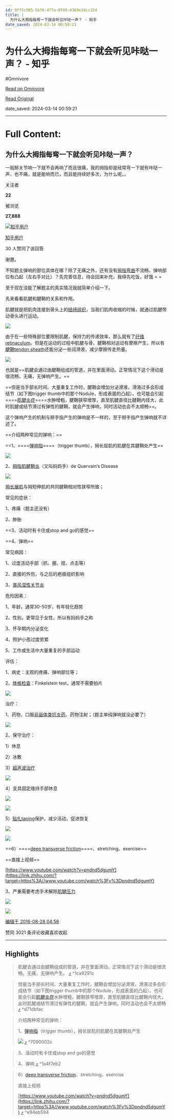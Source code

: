 ```yaml
---
id: 9ff5c905-5bf6-477a-8749-4369e34cc15d
title: |
  为什么大拇指每弯一下就会听见咔哒一声？ - 知乎
date_saved: 2024-03-14 00:59:21
---
```


# 为什么大拇指每弯一下就会听见咔哒一声？ - 知乎
#Omnivore

[Read on Omnivore](https://omnivore.app/me/https-www-zhihu-com-question-50082152-cc-us-darkschemeovr-1-safe-18e3b542e72)

[Read Original](https://www.zhihu.com/question/50082152?cc=US&darkschemeovr=1&safesearch=moderate&setlang=zh-hans&ssp=1)

date_saved: 2024-03-14 00:59:21


--- 

# Full Content: 

## 为什么大拇指每弯一下就会听见咔哒一声？

一般掰关节响一下就不会再响了而且很痛，我的拇指却是经常弯一下就有咔哒一声，也不痛，就是能响而已，而且能持续好多次，为什么呢。。

关注者

**22**

被浏览

**27,888**

[![知乎用户](https://proxy-prod.omnivore-image-cache.app/0x0,sYPOst_vEAudSx_wTU8sqAW1P6hYvsnvtGO6ogPfY6n0/https://picx.zhimg.com/v2-abed1a8c04700ba7d72b45195223e0ff_l.jpg?source=1def8aca)](https://www.zhihu.com/people/c65f92e61405a1374e3c18fdd02d990c)

[知乎用户](https://www.zhihu.com/people/c65f92e61405a1374e3c18fdd02d990c)

30 人赞同了该回答

谢邀。

不知题主弹响的部位具体在哪？除了无痛之外，还有没有[拇指弯曲](https://www.zhihu.com/search?q=%E6%8B%87%E6%8C%87%E5%BC%AF%E6%9B%B2&search%5Fsource=Entity&hybrid%5Fsearch%5Fsource=Entity&hybrid%5Fsearch%5Fextra=%7B%22sourceType%22%3A%22answer%22%2C%22sourceId%22%3A119304436%7D)不流畅、弹响部位有凸起（左右手对比）？先完善信息，待会回来补充，我得先吃饭，好饿 = =

至于现在没能了解题主的真实情况我就简单介绍一下。

先来看看肌腱和腱鞘的关系和作用。

肌腱就是把肌肉连接到骨头上的[结缔组织](https://www.zhihu.com/search?q=%E7%BB%93%E7%BC%94%E7%BB%84%E7%BB%87&search%5Fsource=Entity&hybrid%5Fsearch%5Fsource=Entity&hybrid%5Fsearch%5Fextra=%7B%22sourceType%22%3A%22answer%22%2C%22sourceId%22%3A119304436%7D)，当我们肌肉收缩的时候，就通过肌腱带动骨头进行运动。

![](https://proxy-prod.omnivore-image-cache.app/399x299,sF6ZHOri5jzN6U4BwH7ybzQhQCh2MmKWBJpKjj48uAD4/https://pic1.zhimg.com/50/22a0adbd676b6f23b6fe75773ee7bb27_720w.jpg?source=1def8aca)

由于在一些特殊部位要限制肌腱，保持力的传递效率，那么就有了[纤维retinaculum](https://www.zhihu.com/search?q=%E7%BA%A4%E7%BB%B4retinaculum&search%5Fsource=Entity&hybrid%5Fsearch%5Fsource=Entity&hybrid%5Fsearch%5Fextra=%7B%22sourceType%22%3A%22answer%22%2C%22sourceId%22%3A119304436%7D)。但是在运动的过程中肌腱与骨、腱鞘相对运动有摩擦产生，所以有[腱鞘tendon sheath](https://www.zhihu.com/search?q=%E8%85%B1%E9%9E%98tendon%20sheath&search%5Fsource=Entity&hybrid%5Fsearch%5Fsource=Entity&hybrid%5Fsearch%5Fextra=%7B%22sourceType%22%3A%22answer%22%2C%22sourceId%22%3A119304436%7D)还能分泌一些润滑液，减少摩擦传走热量。

![](https://proxy-prod.omnivore-image-cache.app/542x399,sCS9N7M2pe0bCuWKdzlnYatmS5Q-oi14Q2CJjAeQnAds/https://picx.zhimg.com/50/809b216b3bfb6638aea5d3423085126d_720w.jpg?source=1def8aca)

也就是==肌腱会通过由腱鞘组成的管道，并在里面滑动。正常情况下这个滑动是很流畅，无痛，无弹响产生。==

==但是当手部长时间、大量重复工作时，腱鞘会增加分泌滑液，滑液过多会形成结节（如下图trigger thumb中的那个Nodule，形成表面的凸起）。也可能会引起====[肌腱炎症](https://www.zhihu.com/search?q=%E8%82%8C%E8%85%B1%E7%82%8E%E7%97%87&search%5Fsource=Entity&hybrid%5Fsearch%5Fsource=Entity&hybrid%5Fsearch%5Fextra=%7B%22sourceType%22%3A%22answer%22%2C%22sourceId%22%3A119304436%7D)====水肿增粗，腱鞘狭窄增厚，直至肌腱直径比腱鞘内径大，此时肌腱或结节滑过有弹性的腱鞘，就会产生弹响，同时活动也会不太顺畅==。

这个弹响产生的机制与掰手指产生的弹响是不一样的，至于掰手指产生弹响就不详述了。

==介绍两种常见的弹响：==

==1、====[弹响指](https://www.zhihu.com/search?q=%E5%BC%B9%E5%93%8D%E6%8C%87&search%5Fsource=Entity&hybrid%5Fsearch%5Fsource=Entity&hybrid%5Fsearch%5Fextra=%7B%22sourceType%22%3A%22answer%22%2C%22sourceId%22%3A119304436%7D)====（trigger thumb），拇长屈肌的肌腱在其腱鞘处产生==

![](https://proxy-prod.omnivore-image-cache.app/384x369,s2YmRfVwsfT_PWALXOAajsYqF3Z9zDVF3CwylxtElXPM/https://picx.zhimg.com/50/100d7566aaa36aa3b4569efc1ce62a2e_720w.jpg?source=1def8aca)

2、[拇指肌腱鞘炎](https://www.zhihu.com/search?q=%E6%8B%87%E6%8C%87%E8%82%8C%E8%85%B1%E9%9E%98%E7%82%8E&search%5Fsource=Entity&hybrid%5Fsearch%5Fsource=Entity&hybrid%5Fsearch%5Fextra=%7B%22sourceType%22%3A%22answer%22%2C%22sourceId%22%3A119304436%7D)（又叫妈妈手）de Quervain‘s Disease

![](https://proxy-prod.omnivore-image-cache.app/358x336,sP_UNmLqLxrRYXhIZz0V_wn7NvOxVOWZnbYAHupMHogI/https://pic1.zhimg.com/50/2a27a4195d64f6a59c5a757aa5994fa0_720w.jpg?source=1def8aca)

[拇长展肌](https://www.zhihu.com/search?q=%E6%8B%87%E9%95%BF%E5%B1%95%E8%82%8C&search%5Fsource=Entity&hybrid%5Fsearch%5Fsource=Entity&hybrid%5Fsearch%5Fextra=%7B%22sourceType%22%3A%22answer%22%2C%22sourceId%22%3A119304436%7D)与拇短伸肌的共同腱鞘相对性狭窄所致；

常见的症状：

1、疼痛（题主还没有）

2、肿胀

==3、活动时有卡住或stop and go的感觉==

==4、弹响==

常见病因：

1、过度活动手部（抓、握、捏、点击等）

2、直接的外伤，与之后的疤痕组织影响

3、[类风湿性关节炎](https://www.zhihu.com/search?q=%E7%B1%BB%E9%A3%8E%E6%B9%BF%E6%80%A7%E5%85%B3%E8%8A%82%E7%82%8E&search%5Fsource=Entity&hybrid%5Fsearch%5Fsource=Entity&hybrid%5Fsearch%5Fextra=%7B%22sourceType%22%3A%22answer%22%2C%22sourceId%22%3A119304436%7D)

危险因素：

1、年龄，通常30-50岁，有年轻化趋势

2、性别，更常见于女性，所以有妈妈手之称

3、怀孕期内分泌变化

4、照护小孩过度劳累

5、工作或生活中大量重复的手部运动

评估：

1、病史：主观的疼痛、弹响部位等；

2、[体格检查](https://www.zhihu.com/search?q=%E4%BD%93%E6%A0%BC%E6%A3%80%E6%9F%A5&search%5Fsource=Entity&hybrid%5Fsearch%5Fsource=Entity&hybrid%5Fsearch%5Fextra=%7B%22sourceType%22%3A%22answer%22%2C%22sourceId%22%3A119304436%7D)：Finkelstein test，通常不需要拍片

![](https://proxy-prod.omnivore-image-cache.app/343x139,sUf81esLGK3ZWY0C6aTLK7pH2KS104ZhV_p_2V7kIs7Q/https://picx.zhimg.com/50/5c995c42e4302202238a718b8044fd67_720w.jpg?source=1def8aca)

治疗：

1、药物，口服[非甾体类抗炎药](https://www.zhihu.com/search?q=%E9%9D%9E%E7%94%BE%E4%BD%93%E7%B1%BB%E6%8A%97%E7%82%8E%E8%8D%AF&search%5Fsource=Entity&hybrid%5Fsearch%5Fsource=Entity&hybrid%5Fsearch%5Fextra=%7B%22sourceType%22%3A%22answer%22%2C%22sourceId%22%3A119304436%7D)、药物注射；（题主单纯弹响就没必要了）

![](https://proxy-prod.omnivore-image-cache.app/341x159,sR_4RcxnqZiJx1JWyYlj-E7XY4LZUZKIR4rZDIdv0ePE/https://picx.zhimg.com/50/0cd0b53948e53c5ad4ba6e6f3f8b717f_720w.jpg?source=1def8aca)

2、保守治疗：

1）休息

2）冰敷

3）[超声波治疗](https://www.zhihu.com/search?q=%E8%B6%85%E5%A3%B0%E6%B3%A2%E6%B2%BB%E7%96%97&search%5Fsource=Entity&hybrid%5Fsearch%5Fsource=Entity&hybrid%5Fsearch%5Fextra=%7B%22sourceType%22%3A%22answer%22%2C%22sourceId%22%3A119304436%7D)

![](https://proxy-prod.omnivore-image-cache.app/262x302,sR0CE5OZ8yDYSISKXxcTYcnNMN9dxtSmx8HAy_DAxEGI/https://picx.zhimg.com/50/20eb6d9318ae059629903710a93df4bc_720w.jpg?source=1def8aca)

4）支具固定维持手部休息

![](https://proxy-prod.omnivore-image-cache.app/336x322,sXlZjeHfXuD2uGKQYZ59FEIAmNJDg3J0rmVqNaGXsU2A/https://pic1.zhimg.com/50/c6da87349155864517850c3a755f34c9_720w.jpg?source=1def8aca)

![](https://proxy-prod.omnivore-image-cache.app/440x262,snCruZ1fM3C_ATvaeNwww4N-MaGF99kGAazpcp_GpdvQ/https://picx.zhimg.com/50/a818c1b20403467bda690d7ab918d754_720w.jpg?source=1def8aca)

5）[贴扎taping](https://www.zhihu.com/search?q=%E8%B4%B4%E6%89%8Etaping&search%5Fsource=Entity&hybrid%5Fsearch%5Fsource=Entity&hybrid%5Fsearch%5Fextra=%7B%22sourceType%22%3A%22answer%22%2C%22sourceId%22%3A119304436%7D)保护，减少活动，促进恢复

![](https://proxy-prod.omnivore-image-cache.app/401x162,smMM95U5jWNfLU9Qz1k-LP6n3vRwXQik_Jnsyr_09iIY/https://pic1.zhimg.com/50/7433208e978c8efce0597cb51995c288_720w.jpg?source=1def8aca)

![](https://proxy-prod.omnivore-image-cache.app/430x406,syb1LHEgvMfyLw6PWasMuCOCI5VFDpmEhmpVIUI67vwk/https://picx.zhimg.com/50/4541e4234abaebe007edc8edb4d866a6_720w.jpg?source=1def8aca)

==6）====[deep transverse friction](https://www.zhihu.com/search?q=deep%20transverse%20friction&search%5Fsource=Entity&hybrid%5Fsearch%5Fsource=Entity&hybrid%5Fsearch%5Fextra=%7B%22sourceType%22%3A%22answer%22%2C%22sourceId%22%3A119304436%7D)====、stretching、exercise==

==直接上视频==

[https://www.youtube.com/watch?v=pndnd5dgumY](https://link.zhihu.com/?target=https%3A//www.youtube.com/watch%3Fv%3Dpndnd5dgumY)

3、严重需要考虑手术解除[肌腱压力](https://www.zhihu.com/search?q=%E8%82%8C%E8%85%B1%E5%8E%8B%E5%8A%9B&search%5Fsource=Entity&hybrid%5Fsearch%5Fsource=Entity&hybrid%5Fsearch%5Fextra=%7B%22sourceType%22%3A%22answer%22%2C%22sourceId%22%3A119304436%7D)

![](https://proxy-prod.omnivore-image-cache.app/569x350,soCi5aGY7gHW1o54Z5FNGe-1ogvbxqAR8LEiw8Hj4k-M/https://picx.zhimg.com/50/6f67d268c3a2ad4a62f85c1b5cbe1af5_720w.jpg?source=1def8aca)

![](https://proxy-prod.omnivore-image-cache.app/376x281,sN_DeB1BxJGe5uI-Npb6IvnKd1g7toqIzrdviv75OLA4/https://picx.zhimg.com/50/6561ece81ae4f733d8c9d6dbee502abf_720w.jpg?source=1def8aca)

[编辑于 2016-08-28 04:56](https://www.zhihu.com/question/50082152/answer/119304436)

​赞同 30​​21 条评论​收藏​喜欢收起​

---

## Highlights

> 肌腱会通过由腱鞘组成的管道，并在里面滑动。正常情况下这个滑动是很流畅，无痛，无弹响产生。 [⤴️](https://omnivore.app/me/https-www-zhihu-com-question-50082152-cc-us-darkschemeovr-1-safe-18e3b542e72#1ca9291c-733f-4b17-b42a-7f3593958512)  ^1ca9291c

> 但是当手部长时间、大量重复工作时，腱鞘会增加分泌滑液，滑液过多会形成结节（如下图trigger thumb中的那个Nodule，形成表面的凸起）。也可能会引起[肌腱炎症](https://www.zhihu.com/search?q=%E8%82%8C%E8%85%B1%E7%82%8E%E7%97%87&search%5Fsource=Entity&hybrid%5Fsearch%5Fsource=Entity&hybrid%5Fsearch%5Fextra=%7B%22sourceType%22%3A%22answer%22%2C%22sourceId%22%3A119304436%7D)水肿增粗，腱鞘狭窄增厚，直至肌腱直径比腱鞘内径大，此时肌腱或结节滑过有弹性的腱鞘，就会产生弹响，同时活动也会不太顺畅 [⤴️](https://omnivore.app/me/https-www-zhihu-com-question-50082152-cc-us-darkschemeovr-1-safe-18e3b542e72#d71dbfac-169a-4881-99e6-5425d8a202bc)  ^d71dbfac

> 介绍两种常见的弹响：
> 
> 1、[弹响指](https://www.zhihu.com/search?q=%E5%BC%B9%E5%93%8D%E6%8C%87&search%5Fsource=Entity&hybrid%5Fsearch%5Fsource=Entity&hybrid%5Fsearch%5Fextra=%7B%22sourceType%22%3A%22answer%22%2C%22sourceId%22%3A119304436%7D)（trigger thumb），拇长屈肌的肌腱在其腱鞘处产生
> 
> ![](https://proxy-prod.omnivore-image-cache.app/384x369,s2YmRfVwsfT_PWALXOAajsYqF3Z9zDVF3CwylxtElXPM/https://picx.zhimg.com/50/100d7566aaa36aa3b4569efc1ce62a2e_720w.jpg?source=1def8aca) [⤴️](https://omnivore.app/me/https-www-zhihu-com-question-50082152-cc-us-darkschemeovr-1-safe-18e3b542e72#7090002c-64d9-49dc-af86-a75cfb940f6c)  ^7090002c

> 3、活动时有卡住或stop and go的感觉
> 
> 4、弹响 [⤴️](https://omnivore.app/me/https-www-zhihu-com-question-50082152-cc-us-darkschemeovr-1-safe-18e3b542e72#1a4f7eb2-18be-4005-88c7-a8b08933ec51)  ^1a4f7eb2

> 6）[deep transverse friction](https://www.zhihu.com/search?q=deep%20transverse%20friction&search%5Fsource=Entity&hybrid%5Fsearch%5Fsource=Entity&hybrid%5Fsearch%5Fextra=%7B%22sourceType%22%3A%22answer%22%2C%22sourceId%22%3A119304436%7D)、stretching、exercise
> 
> 直接上视频
> 
> [https://www.youtube.com/watch?v=pndnd5dgumY](https://link.zhihu.com/?target=https%3A//www.youtube.com/watch%3Fv%3Dpndnd5dgumY) [⤴️](https://omnivore.app/me/https-www-zhihu-com-question-50082152-cc-us-darkschemeovr-1-safe-18e3b542e72#e94eb594-c166-4405-aec3-08766e25edd8)  ^e94eb594

